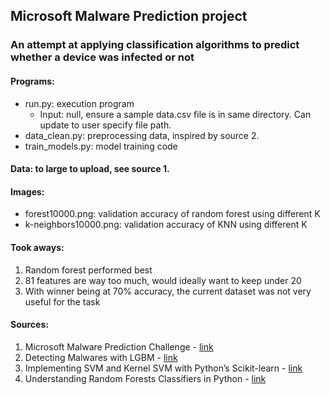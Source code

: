 ## Microsoft Malware Prediction project
### An attempt at applying classification algorithms to predict whether a device was infected or not

#### Programs:
- run.py: execution program
  - Input: null, ensure a sample data.csv file is in same directory. Can update to user specify file path.
- data_clean.py: preprocessing data, inspired by source 2.
- train_models.py: model training code

#### Data: to large to upload, see source 1.

#### Images:
- forest10000.png: validation accuracy of random forest using different K
- k-neighbors10000.png: validation accuracy of KNN using different K

#### Took aways:
1. Random forest performed best
2. 81 features are way too much, would ideally want to keep under 20
3. With winner being at 70% accuracy, the current dataset was not very useful for the task

#### Sources:
1. Microsoft Malware Prediction Challenge - [link](https://www.kaggle.com/c/microsoft-malware-prediction/overview)
2. Detecting Malwares with LGBM - [link](https://www.kaggle.com/fabiendaniel/detecting-malwares-with-lgbm)
3. Implementing SVM and Kernel SVM with Python’s Scikit-learn - [link](https://stackabuse.com/implementing-svm-and-kernel-svm-with-pythons-scikit-learn/)
4. Understanding Random Forests Classifiers in Python - [link](https://www.datacamp.com/community/tutorials/random-forests-classifier-python)
